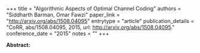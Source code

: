 +++
title = "Algorithmic Aspects of Optimal Channel Coding"
authors = "Siddharth Barman, Omar Fawzi"
paper_link = "http://arxiv.org/abs/1508.04095"
entrytype = "article"
publication_details = "CoRR, abs/1508.04095, 2015, url: <a href='http://arxiv.org/abs/1508.04095' target='_blank'>http://arxiv.org/abs/1508.04095</a>."
conference_date = "2015"
notes = ""
+++

<b>Abstract:</b>
